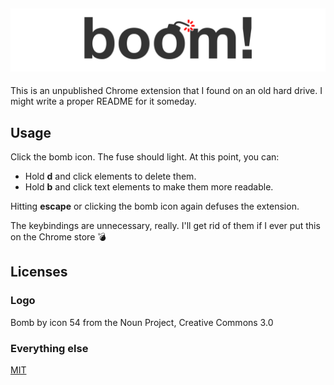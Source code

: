 ![boom!](./banner-cropped.png)
---
This is an unpublished Chrome extension that I found on an old hard drive. I might write a proper README for it someday.

## Usage
Click the bomb icon. The fuse should light. At this point, you can:

 - Hold **d** and click elements to delete them.
 - Hold **b** and click text elements to make them more readable.

Hitting **escape** or clicking the bomb icon again defuses the extension.

The keybindings are unnecessary, really. I'll get rid of them if I ever put this on the Chrome store :bomb:

## Licenses
### Logo
Bomb by icon 54 from the Noun Project, Creative Commons 3.0

### Everything else
[MIT](./LICENSE.md)
